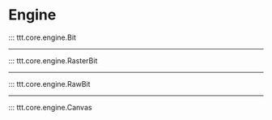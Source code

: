 # Engine

::: ttt.core.engine.Bit

---

::: ttt.core.engine.RasterBit

---

::: ttt.core.engine.RawBit

---

::: ttt.core.engine.Canvas
